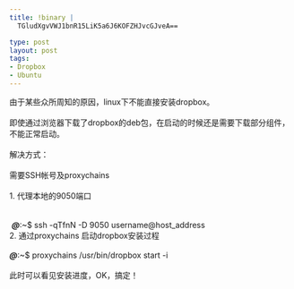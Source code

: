 ```yaml
--- 
title: !binary |
  TGludXgvVWJ1bnR15LiK5a6J6KOFZHJvcGJveA==

type: post
layout: post
tags: 
- Dropbox
- Ubuntu
---
```

由于某些众所周知的原因，linux下不能直接安装dropbox。<br /><br />即使通过浏览器下载了dropbox的deb包，在启动的时候还是需要下载部分组件，不能正常启动。<br /><br />解决方式：<br /><br />需要SSH帐号及proxychains<br />  <br />1. 代理本地的9050端口<br /><br /><br /> ***@***:~$ ssh -qTfnN -D 9050 username@host_address<br />2. 通过proxychains 启动dropbox安装过程 <br /><br />***@***:~$ proxychains /usr/bin/dropbox start -i<br /><br />此时可以看见安装进度，OK，搞定！
